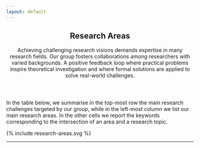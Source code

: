 ```yaml
---
layout: default
---
```


<article id="main"><header class="major container" markdown="1">


## Research Areas

Achieving challenging research visions demands expertise in many research fields. Our group fosters collaborations among researchers with varied backgrounds. A positive feedback loop where practical problems inspire theoretical investigation and where formal solutions are applied to solve real-world challenges. 

</header><section class="wrapper card card-body style4 container"><div class="content"><section markdown="1">

In the table below, we summarise in the top-most row the main research challenges targeted by our group, while in the left-most column we list our main research areas. In the other cells we report the keywords corresponding to the intersection of an area and a research topic. 

<div style="width: 100%">{% include research-areas.svg %}</div>

<hr>




</section></div></section></article>